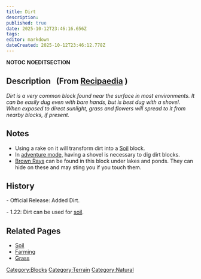 ```yaml
---
title: Dirt
description: 
published: true
date: 2025-10-12T23:46:16.656Z
tags: 
editor: markdown
dateCreated: 2025-10-12T23:46:12.778Z
---
```


__NOTOC__ __NOEDITSECTION__

## Description   (From [Recipaedia](Recipaedia "wikilink") )

*Dirt is a very common block found near the surface in most
environments. It can be easily dug even with bare hands, but is best dug
with a shovel. When exposed to direct sunlight, grass and flowers will
spread to it from nearby blocks, if present.*

## Notes

  - Using a rake on it will transform dirt into a
    [Soil](Soil "wikilink") block. 
  - In [adventure mode,](Adventure_Gamemode "wikilink") having a
    shovel is necessary to dig dirt blocks.
  - [Brown Rays](Brown_Ray "wikilink") can be found in this block under
    lakes and ponds. They can hide on these and may sting you if you
    touch them.

## History

\- Official Release: Added Dirt.

\- 1.22: Dirt can be used for [soil](soil "wikilink").

## Related Pages

  - [Soil](Soil "wikilink")
  - [Farming](Farming "wikilink")
  - [Grass](Grass "wikilink")

[Category:Blocks](Category:Blocks "wikilink")
[Category:Terrain](Category:Terrain "wikilink")
[Category:Natural](Category:Natural "wikilink")